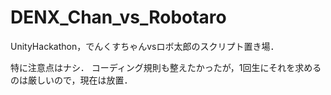 # DENX_Chan_vs_Robotaro
UnityHackathon，でんくすちゃんvsロボ太郎のスクリプト置き場．

特に注意点はナシ．
コーディング規則も整えたかったが，1回生にそれを求めるのは厳しいので，現在は放置．
